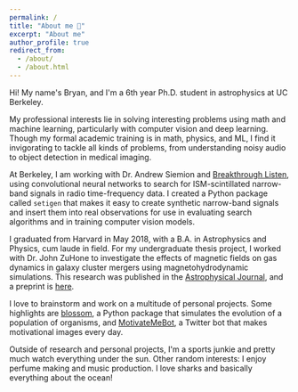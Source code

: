 ```yaml
---
permalink: /
title: "About me 🦈"
excerpt: "About me"
author_profile: true
redirect_from:
  - /about/
  - /about.html
---
```


Hi! My name's Bryan, and I'm a 6th year Ph.D. student in astrophysics at UC Berkeley.

My professional interests lie in solving interesting problems using math and machine learning, particularly with computer vision and deep learning. Though my formal academic training is in math, physics, and ML, I find it invigorating to tackle all kinds of problems, from understanding noisy audio to object detection in medical imaging.

At Berkeley, I am working with Dr. Andrew Siemion and [Breakthrough Listen](https://seti.berkeley.edu/listen/), using convolutional neural networks to search for ISM-scintillated narrow-band signals in radio time-frequency data. I created a Python package called `setigen` that makes it easy to create synthetic narrow-band signals and insert them into real observations for use in evaluating search algorithms and in training computer vision models.

I graduated from Harvard in May 2018, with a B.A. in Astrophysics and Physics, cum laude in field. For my undergraduate thesis project, I worked with Dr. John ZuHone to investigate the effects of magnetic fields on gas dynamics in galaxy cluster mergers using magnetohydrodynamic simulations. This research was published in the [Astrophysical Journal](https://iopscience.iop.org/article/10.3847/1538-4357/ab3983), and a preprint is [here](https://arxiv.org/abs/1904.10024).

I love to brainstorm and work on a multitude of personal projects. Some highlights are [blossom](https://github.com/blossom-evolution/blossom), a Python package that simulates the evolution of a population of organisms, and [MotivateMeBot](https://twitter.com/MotivateMeBot), a Twitter bot that makes motivational images every day.

Outside of research and personal projects, I'm a sports junkie and pretty much watch everything under the sun. Other random interests: I enjoy perfume making and music production. I love sharks and basically everything about the ocean!
